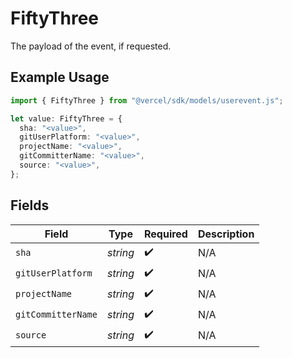 # FiftyThree

The payload of the event, if requested.

## Example Usage

```typescript
import { FiftyThree } from "@vercel/sdk/models/userevent.js";

let value: FiftyThree = {
  sha: "<value>",
  gitUserPlatform: "<value>",
  projectName: "<value>",
  gitCommitterName: "<value>",
  source: "<value>",
};
```

## Fields

| Field              | Type               | Required           | Description        |
| ------------------ | ------------------ | ------------------ | ------------------ |
| `sha`              | *string*           | :heavy_check_mark: | N/A                |
| `gitUserPlatform`  | *string*           | :heavy_check_mark: | N/A                |
| `projectName`      | *string*           | :heavy_check_mark: | N/A                |
| `gitCommitterName` | *string*           | :heavy_check_mark: | N/A                |
| `source`           | *string*           | :heavy_check_mark: | N/A                |